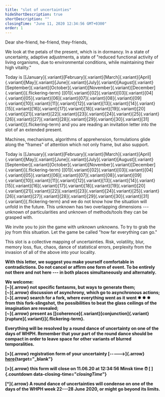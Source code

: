 ```yaml
---
title: "slot of uncertainties"
hideShortDescription: true
shortDescription: ""
closingTime: "June 11, 2020 12:34:56 GMT+0300"
order: 1
---
```


Dear she-friend, he-friend, they-friends,

We look at the petals of the present, which is in dormancy. In a state of uncertaintу, adaptive adjustments, a state of "reduced functional activity of living organisms, due to environmental conditions, while maintaining their high vitality."

Today is [[January]{.variant}[February]{.variant}[March]{.variant}[April]{.variant}[May]{.variant}[June]{.variant}[July]{.variant}[August]{.variant}[September]{.variant}[October]{.variant}[November]{.variant}[December]{.variant}]{.flickering-term}&nbsp;[[01]{.variant}[02]{.variant}[03]{.variant}[04]{.variant}[05]{.variant}[06]{.variant}[07]{.variant}[08]{.variant}[09]{.variant}[10]{.variant}[11]{.variant}[12]{.variant}[13]{.variant}[14]{.variant}[15]{.variant}[16]{.variant}[17]{.variant}[18]{.variant}[19]{.variant}[20]{.variant}[21]{.variant}[22]{.variant}[23]{.variant}[24]{.variant}[25]{.variant}[26]{.variant}[27]{.variant}[28]{.variant}[29]{.variant}[30]{.variant}[31]{.variant}]{.flickering-term} and you are reading an invitation letter into the slot of an extended present.

Machines, mechanisms, algorithms of apprehension, formulations glide along the "frames" of attention which not only frame, but also support.

Today is [[January]{.variant}[February]{.variant}[March]{.variant}[April]{.variant}[May]{.variant}[June]{.variant}[July]{.variant}[August]{.variant}[September]{.variant}[October]{.variant}[November]{.variant}[December]{.variant}]{.flickering-term}&nbsp;[[01]{.variant}[02]{.variant}[03]{.variant}[04]{.variant}[05]{.variant}[06]{.variant}[07]{.variant}[08]{.variant}[09]{.variant}[10]{.variant}[11]{.variant}[12]{.variant}[13]{.variant}[14]{.variant}[15]{.variant}[16]{.variant}[17]{.variant}[18]{.variant}[19]{.variant}[20]{.variant}[21]{.variant}[22]{.variant}[23]{.variant}[24]{.variant}[25]{.variant}[26]{.variant}[27]{.variant}[28]{.variant}[29]{.variant}[30]{.variant}[31]{.variant}]{.flickering-term} and we do not know how the situation will unfold in the future. This unknown has two overlapping dimensions --- unknown of particularities and unknown of methods/tools they can be grasped with.

We invite you to join the game with unknown unknowns. To try to grab the joy from this situation. Let the game be called "how far everything can go."

This slot is a collective mapping of uncertainties. Risk, volatility, blur, memory loss, flux, chaos, dance of statistical errors, perplexity from the invasion of all of the above into your locality.

**With this letter, we suggest you make yourself comfortable in contradictions. Do not cancel or affirm one form of event. To be entirely not there and not here --- in both places simultaneously and alternately.**

**We welcome:**  
**[~]{.arrow} not specific fantasms, but ways to generate them;**  
**[~]{.arrow} discussion of asynchrony, which go to asynchronous actions;**  
**[~]{.arrow} search for a fork, where everything went as it went ✸ ✸ ✸ from this fork-slingshot, the possibilities to beat the glass ceilings of the imagination are revealed;**  
**[~]{.arrow} present as [[coherence]{.variant}[conjunction]{.variant}[rupture]{.variant}]{.flickering-term}.**

**Everything will be resolved by a round dance of uncertainty on one of the days of WHPH. Remember that your part of the round dance should be compact in order to leave space for other variants of blurred temporalities.**

**[>]{.arrow} registration form of your uncertainty [----->]{.arrow} [here](https://docs.google.com/forms/d/e/1FAIpQLSei-Pr_RFpgZS2fb8Ydknks68G1x4oQ8F8vtsyNfcoquHP1xg/viewform){target="_blank"}**

**[>]{.arrow} this form will close on 11.06.20 at 12:34:56 Minsk time ⏰&nbsp;[&nbsp;]{.countdown data-closing-time="$closingTime$"}**

**[*]{.arrow} A round dance of uncertainties will condense on one of the days of the WHPH week 22---28 June 2020, or might go beyond its limits.**
